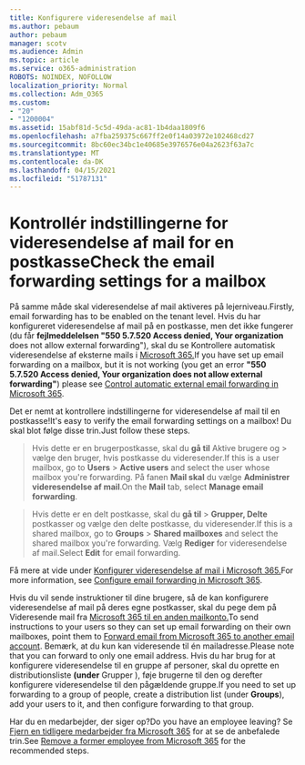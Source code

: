 ```yaml
---
title: Konfigurere videresendelse af mail
ms.author: pebaum
author: pebaum
manager: scotv
ms.audience: Admin
ms.topic: article
ms.service: o365-administration
ROBOTS: NOINDEX, NOFOLLOW
localization_priority: Normal
ms.collection: Adm_O365
ms.custom:
- "20"
- "1200004"
ms.assetid: 15abf81d-5c5d-49da-ac81-1b4daa1809f6
ms.openlocfilehash: a7fba259375c667ff2e0f14a03972e102468cd27
ms.sourcegitcommit: 8bc60ec34bc1e40685e3976576e04a2623f63a7c
ms.translationtype: MT
ms.contentlocale: da-DK
ms.lasthandoff: 04/15/2021
ms.locfileid: "51787131"
---
```

# <a name="check-the-email-forwarding-settings-for-a-mailbox"></a><span data-ttu-id="5d693-102">Kontrollér indstillingerne for videresendelse af mail for en postkasse</span><span class="sxs-lookup"><span data-stu-id="5d693-102">Check the email forwarding settings for a mailbox</span></span>

<span data-ttu-id="5d693-103">På samme måde skal videresendelse af mail aktiveres på lejerniveau.</span><span class="sxs-lookup"><span data-stu-id="5d693-103">Firstly, email forwarding has to be enabled on the tenant level.</span></span> <span data-ttu-id="5d693-104">Hvis du har konfigureret videresendelse af mail på en postkasse, men det ikke fungerer (du får **fejlmeddelelsen "550 5.7.520 Access denied, Your organization** does not allow external forwarding"), skal du se Kontrollere automatisk videresendelse af eksterne mails i [Microsoft 365.](https://docs.microsoft.com/microsoft-365/security/office-365-security/external-email-forwarding?view=o365-worldwide)</span><span class="sxs-lookup"><span data-stu-id="5d693-104">If you have set up email forwarding on a mailbox, but it is not working (you get an error **"550 5.7.520 Access denied, Your organization does not allow external forwarding"**) please see [Control automatic external email forwarding in Microsoft 365](https://docs.microsoft.com/microsoft-365/security/office-365-security/external-email-forwarding?view=o365-worldwide).</span></span>

<span data-ttu-id="5d693-105">Det er nemt at kontrollere indstillingerne for videresendelse af mail til en postkasse!</span><span class="sxs-lookup"><span data-stu-id="5d693-105">It's easy to verify the email forwarding settings on a mailbox!</span></span> <span data-ttu-id="5d693-106">Du skal blot følge disse trin.</span><span class="sxs-lookup"><span data-stu-id="5d693-106">Just follow these steps.</span></span>
  
> <span data-ttu-id="5d693-107">Hvis dette er en brugerpostkasse, skal du **gå til** Aktive brugere og \>  vælge den bruger, hvis postkasse du videresender.</span><span class="sxs-lookup"><span data-stu-id="5d693-107">If this is a user mailbox, go to **Users** \> **Active users** and select the user whose mailbox you're forwarding.</span></span> <span data-ttu-id="5d693-108">På fanen **Mail skal** du vælge **Administrer videresendelse af mail**.</span><span class="sxs-lookup"><span data-stu-id="5d693-108">On the **Mail** tab, select **Manage email forwarding**.</span></span>

> <span data-ttu-id="5d693-109">Hvis dette er en delt postkasse, skal du **gå til** \> **Grupper, Delte** postkasser og vælge den delte postkasse, du videresender.</span><span class="sxs-lookup"><span data-stu-id="5d693-109">If this is a shared mailbox, go to **Groups** \> **Shared mailboxes** and select the shared mailbox you're forwarding.</span></span> <span data-ttu-id="5d693-110">Vælg **Rediger** for videresendelse af mail.</span><span class="sxs-lookup"><span data-stu-id="5d693-110">Select **Edit** for email forwarding.</span></span>

<span data-ttu-id="5d693-111">Få mere at vide under [Konfigurer videresendelse af mail i Microsoft 365.](https://docs.microsoft.com/microsoft-365/admin/email/configure-email-forwarding)</span><span class="sxs-lookup"><span data-stu-id="5d693-111">For more information, see [Configure email forwarding in Microsoft 365](https://docs.microsoft.com/microsoft-365/admin/email/configure-email-forwarding).</span></span>
  
<span data-ttu-id="5d693-112">Hvis du vil sende instruktioner til dine brugere, så de kan konfigurere videresendelse af mail på deres egne postkasser, skal du pege dem på Videresende mail fra [Microsoft 365 til en anden mailkonto.](https://support.office.com/article/Forward-email-from-Office-365-to-another-email-account-1ed4ee1e-74f8-4f53-a174-86b748ff6a0e)</span><span class="sxs-lookup"><span data-stu-id="5d693-112">To send instructions to your users so they can set up email forwarding on their own mailboxes, point them to [Forward email from Microsoft 365 to another email account](https://support.office.com/article/Forward-email-from-Office-365-to-another-email-account-1ed4ee1e-74f8-4f53-a174-86b748ff6a0e).</span></span> <span data-ttu-id="5d693-113">Bemærk, at du kun kan videresende til én mailadresse.</span><span class="sxs-lookup"><span data-stu-id="5d693-113">Please note that you can forward to only one email address.</span></span> <span data-ttu-id="5d693-114">Hvis du har brug for at konfigurere videresendelse til en gruppe af personer, skal du oprette en distributionsliste **(under** Grupper ), føje brugerne til den og derefter konfigurere videresendelse til den pågældende gruppe.</span><span class="sxs-lookup"><span data-stu-id="5d693-114">If you need to set up forwarding to a group of people, create a distribution list (under **Groups**), add your users to it, and then configure forwarding to that group.</span></span>
  
<span data-ttu-id="5d693-115">Har du en medarbejder, der siger op?</span><span class="sxs-lookup"><span data-stu-id="5d693-115">Do you have an employee leaving?</span></span> <span data-ttu-id="5d693-116">Se [Fjern en tidligere medarbejder fra Microsoft 365](https://docs.microsoft.com/microsoft-365/admin/add-users/remove-former-employee) for at se de anbefalede trin.</span><span class="sxs-lookup"><span data-stu-id="5d693-116">See [Remove a former employee from Microsoft 365](https://docs.microsoft.com/microsoft-365/admin/add-users/remove-former-employee) for the recommended steps.</span></span>